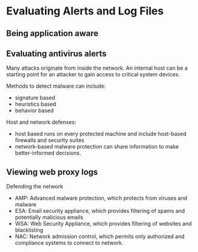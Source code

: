 # Evaluating Alerts and Log Files

## Being application aware

## Evaluating antivirus alerts

Many attacks originate from inside the network. An internal host can be a starting point for an attacker to gain access to critical system devices.

Methods to detect malware can include:

* signature based
* heuristics based
* behavior based

Host and network defenses:

* host based runs on every protected machine and include host-based firewalls and security suites
* network-based malware protection can share information to make better-informed decisions.

## Viewing web proxy logs

Defending the network

* AMP: Advanced malware protection, which protects from viruses and malware
* ESA: Email security appliance, which provides filtering of spams and potentially malicious emails
* WSA: Web Security Appliance, which provides filtering of websites and blacklisting
* NAC: Network admission control, which permits only authorized and compliance systems to connect to network.

